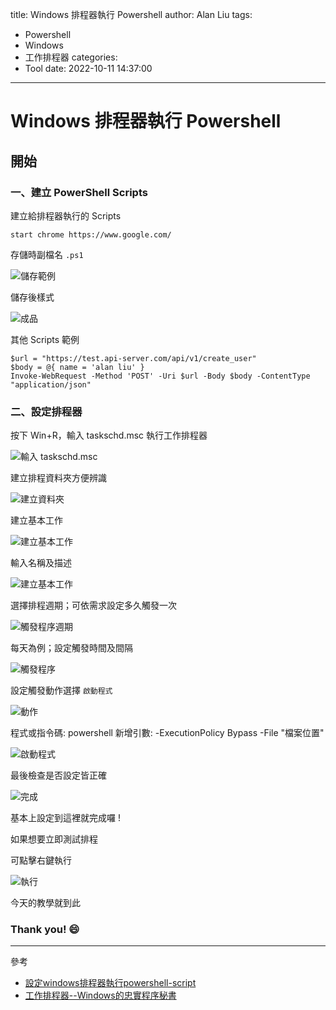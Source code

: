 title: Windows 排程器執行 Powershell
author: Alan Liu
tags:
  - Powershell
  - Windows
  - 工作排程器
categories:
  - Tool
date: 2022-10-11 14:37:00
---
# Windows 排程器執行 Powershell

## 開始

### 一、建立 PowerShell Scripts

建立給排程器執行的 Scripts

```PowerShell-Scripts=
start chrome https://www.google.com/
```

存儲時副檔名 `.ps1`

![儲存範例](1665473777407.jpg)

儲存後樣式

![成品](1665473777168.jpg)

其他 Scripts 範例

```PowerShell-Scripts=
$url = "https://test.api-server.com/api/v1/create_user"
$body = @{ name = 'alan liu' }
Invoke-WebRequest -Method 'POST' -Uri $url -Body $body -ContentType "application/json"
```

### 二、設定排程器

按下 Win+R，輸入 taskschd.msc 執行工作排程器

![輸入 taskschd.msc](1665480567365.jpg)

建立排程資料夾方便辨識

![建立資料夾](1665473777356.jpg)

建立基本工作

![建立基本工作](1665473777976.jpg)

輸入名稱及描述

![建立基本工作](1665482589027.jpg)

選擇排程週期；可依需求設定多久觸發一次

![觸發程序週期](1665482608020.jpg)

每天為例；設定觸發時間及間隔

![觸發程序](1665482627683.jpg)

設定觸發動作選擇 `啟動程式`

![動作](1665482637503.jpg)

程式或指令碼: powershell
新增引數: -ExecutionPolicy Bypass -File "檔案位置"

![啟動程式](1665482960714.jpg)

最後檢查是否設定皆正確

![完成](1665482977830.jpg)

基本上設定到這裡就完成囉 !

如果想要立即測試排程

可點擊右鍵執行

![執行](1665483018760_0.jpg)


今天的教學就到此

### Thank you! :smile:
---

參考


- [設定windows排程器執行powershell-script](https://ghostyguo.pixnet.net/blog/post/359754775-%E8%A8%AD%E5%AE%9Awindows%E6%8E%92%E7%A8%8B%E5%99%A8%E5%9F%B7%E8%A1%8Cpowershell-script)
- [工作排程器--Windows的忠實程序秘書](https://ithelp.ithome.com.tw/articles/10276390)